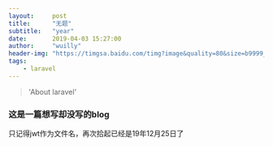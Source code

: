 ```yaml
---
layout:     post
title:      "无题"
subtitle:   "year"
date:       2019-04-03 15:27:00
author:     "wuilly"
header-img: "https://timgsa.baidu.com/timg?image&quality=80&size=b9999_10000&sec=1516777063737&di=a86a9881000f70190aaffe6953eec4f3&imgtype=0&src=http%3A%2F%2Fimg.article.pchome.net%2F00%2F28%2F07%2F58%2Fpic_lib%2Fwm%2F1920_1200car_1002.jpg"
tags:
    - laravel
---
```

> 'About laravel'


### 这是一篇想写却没写的blog

只记得jwt作为文件名，再次拾起已经是19年12月25日了